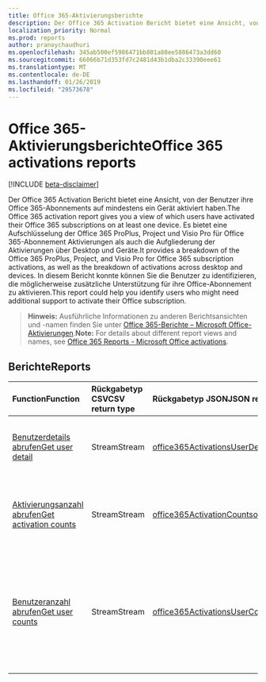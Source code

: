 ```yaml
---
title: Office 365-Aktivierungsberichte
description: Der Office 365 Activation Bericht bietet eine Ansicht, von der Benutzer ihre Office 365-Abonnements auf mindestens ein Gerät aktiviert haben. Es bietet eine Aufschlüsselung der Office 365 ProPlus, Project und Visio Pro für Office 365-Abonnement Aktivierungen als auch die Aufgliederung der Aktivierungen über Desktop und Geräte. In diesem Bericht konnte können Sie die Benutzer zu identifizieren, die möglicherweise zusätzliche Unterstützung für ihre Office-Abonnement zu aktivieren.
localization_priority: Normal
ms.prod: reports
author: pranoychaudhuri
ms.openlocfilehash: 345ab500ef5986471bb801a88ee5886473a3dd60
ms.sourcegitcommit: 66066b71d353fd7c2481d43b1dba2c33390eee61
ms.translationtype: MT
ms.contentlocale: de-DE
ms.lasthandoff: 01/26/2019
ms.locfileid: "29573678"
---
```

# <a name="office-365-activations-reports"></a><span data-ttu-id="4478b-105">Office 365-Aktivierungsberichte</span><span class="sxs-lookup"><span data-stu-id="4478b-105">Office 365 activations reports</span></span>

[!INCLUDE [beta-disclaimer](../../includes/beta-disclaimer.md)]

<span data-ttu-id="4478b-106">Der Office 365 Activation Bericht bietet eine Ansicht, von der Benutzer ihre Office 365-Abonnements auf mindestens ein Gerät aktiviert haben.</span><span class="sxs-lookup"><span data-stu-id="4478b-106">The Office 365 activation report gives you a view of which users have activated their Office 365 subscriptions on at least one device.</span></span> <span data-ttu-id="4478b-107">Es bietet eine Aufschlüsselung der Office 365 ProPlus, Project und Visio Pro für Office 365-Abonnement Aktivierungen als auch die Aufgliederung der Aktivierungen über Desktop und Geräte.</span><span class="sxs-lookup"><span data-stu-id="4478b-107">It provides a breakdown of the Office 365 ProPlus, Project, and Visio Pro for Office 365 subscription activations, as well as the breakdown of activations across desktop and devices.</span></span> <span data-ttu-id="4478b-108">In diesem Bericht konnte können Sie die Benutzer zu identifizieren, die möglicherweise zusätzliche Unterstützung für ihre Office-Abonnement zu aktivieren.</span><span class="sxs-lookup"><span data-stu-id="4478b-108">This report could help you identify users who might need additional support to activate their Office subscription.</span></span>

> <span data-ttu-id="4478b-109">**Hinweis:** Ausführliche Informationen zu anderen Berichtsansichten und -namen finden Sie unter [Office 365-Berichte – Microsoft Office-Aktivierungen](https://support.office.com/client/Office-activations-87c24ae2-82e0-4d1e-be01-c3bcc3f18c60).</span><span class="sxs-lookup"><span data-stu-id="4478b-109">**Note:** For details about different report views and names, see [Office 365 Reports - Microsoft Office activations](https://support.office.com/client/Office-activations-87c24ae2-82e0-4d1e-be01-c3bcc3f18c60).</span></span>

## <a name="reports"></a><span data-ttu-id="4478b-110">Berichte</span><span class="sxs-lookup"><span data-stu-id="4478b-110">Reports</span></span>
| <span data-ttu-id="4478b-111">Function</span><span class="sxs-lookup"><span data-stu-id="4478b-111">Function</span></span>                                 | <span data-ttu-id="4478b-112">Rückgabetyp CSV</span><span class="sxs-lookup"><span data-stu-id="4478b-112">CSV return type</span></span> | <span data-ttu-id="4478b-113">Rückgabetyp JSON</span><span class="sxs-lookup"><span data-stu-id="4478b-113">JSON return type</span></span>                         | <span data-ttu-id="4478b-114">Beschreibung</span><span class="sxs-lookup"><span data-stu-id="4478b-114">Description</span></span>                              |
| :--------------------------------------- | :-------------- | :--------------------------------------- | ---------------------------------------- |
| [<span data-ttu-id="4478b-115">Benutzerdetails abrufen</span><span class="sxs-lookup"><span data-stu-id="4478b-115">Get user detail</span></span>](../api/reportroot-getoffice365activationsuserdetail.md) | <span data-ttu-id="4478b-116">Stream</span><span class="sxs-lookup"><span data-stu-id="4478b-116">Stream</span></span>          | [<span data-ttu-id="4478b-117">office365ActivationsUserDetail</span><span class="sxs-lookup"><span data-stu-id="4478b-117">office365ActivationsUserDetail</span></span>](../resources/office365activationsuserdetail.md) | <span data-ttu-id="4478b-118">Erhalten Sie detaillierte Informationen über Benutzer, die Office 365 aktiviert haben.</span><span class="sxs-lookup"><span data-stu-id="4478b-118">Get details about users who have activated Office 365.</span></span> |
| [<span data-ttu-id="4478b-119">Aktivierungsanzahl abrufen</span><span class="sxs-lookup"><span data-stu-id="4478b-119">Get activation counts</span></span>](../api/reportroot-getoffice365activationcounts.md) | <span data-ttu-id="4478b-120">Stream</span><span class="sxs-lookup"><span data-stu-id="4478b-120">Stream</span></span>          | [<span data-ttu-id="4478b-121">office365ActivationCounts</span><span class="sxs-lookup"><span data-stu-id="4478b-121">office365ActivationCounts</span></span>](../resources/office365activationcounts.md) | <span data-ttu-id="4478b-122">Erfahren Sie, wie viele Office 365-Aktivierungen auf Desktops und Geräten durchgeführt wurden.</span><span class="sxs-lookup"><span data-stu-id="4478b-122">Get the count of Office 365 activations on desktops and devices.</span></span> |
| [<span data-ttu-id="4478b-123">Benutzeranzahl abrufen</span><span class="sxs-lookup"><span data-stu-id="4478b-123">Get user counts</span></span>](../api/reportroot-getoffice365activationsusercounts.md) | <span data-ttu-id="4478b-124">Stream</span><span class="sxs-lookup"><span data-stu-id="4478b-124">Stream</span></span>          | [<span data-ttu-id="4478b-125">office365ActivationsUserCounts</span><span class="sxs-lookup"><span data-stu-id="4478b-125">office365ActivationsUserCounts</span></span>](../resources/office365activationsusercounts.md) | <span data-ttu-id="4478b-126">Rufen Sie die Anzahl der aktivierten Benutzer ab und erfahren Sie, wie viele Benutzer das Office-Abonnement auf dem Desktop oder einem Gerät aktiviert haben.</span><span class="sxs-lookup"><span data-stu-id="4478b-126">Get the count of users that are enabled and those that have activated the Office subscription on desktop or devices.</span></span> |
<!--
{
  "type": "#page.annotation",
  "suppressions": [
    "Error: /api-reference/beta/resources/office-365-activations-reports.md:\r\n      Exception processing links.\r\n    System.ArgumentException: Link Definition was null. Link text: !INCLUDE [beta-disclaimer](../../includes/beta-disclaimer.md)\r\n      at ApiDoctor.Validation.DocFile.get_LinkDestinations()\r\n      at ApiDoctor.Validation.DocSet.ValidateLinks(Boolean includeWarnings, String[] relativePathForFiles, IssueLogger issues, Boolean requireFilenameCaseMatch, Boolean printOrphanedFiles)"
  ]
}
-->

